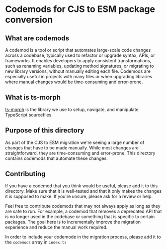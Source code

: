 # Codemods for CJS to ESM package conversion

## What are codemods

A codemod is a tool or script that automates large-scale code changes across a codebase, typically used to refactor or upgrade syntax, APIs, or frameworks. It enables developers to apply consistent transformations, such as renaming variables, updating method signatures, or migrating to new library versions, without manually editing each file. Codemods are especially useful in projects with many files or when upgrading libraries where manual changes would be time-consuming and error-prone.

## What is ts-morph

[ts-morph](https://ts-morph.com/) is the library we use to setup, navigate, and manipulate TypeScript sourcefiles.

## Purpose of this directory

As part of the CJS to ESM migration we're seeing a large number of changes that have to be made manually. While most changes are straightforward, they are time-consuming and error-prone. This directory contains codemods that automate these changes.

## Contributing

If you have a codemod that you think would be useful, please add it to this directory. Make sure that it is well-tested and that it only makes the changes it is supposed to make. If you're unsure, please ask for a review or help.

Feel free to contribute codemods that may not always apply as long as they are safe to run. For example, a codemod that removes a deprecated API that is no longer used in the codebase or something that is specific to certain packages. The goal here is to incrementally improve the migration experience and reduce the manual work required.

In order to include your codemode in the migration process, please add it to the `codemods` array in `index.ts`
